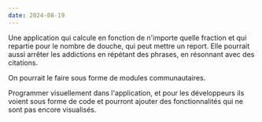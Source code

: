 ```yaml
---
date: 2024-08-19
---
```

Une application qui calcule en fonction de n'importe quelle fraction et qui repartie pour le nombre de douche, qui peut mettre un report. 
Elle pourrait aussi arrêter les addictions en répétant des phrases, en résonnant avec des citations. 

On pourrait le faire sous forme de modules communautaires. 

Programmer visuellement dans l'application, et pour les développeurs ils voient sous forme de code et pourront ajouter des fonctionnalités qui ne sont pas encore visualisés.  